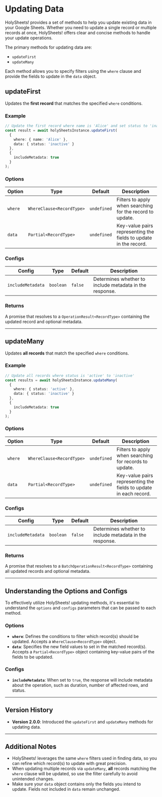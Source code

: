 # Updating Data

HolySheets! provides a set of methods to help you update existing data in your Google Sheets. Whether you need to update a single record or multiple records at once, HolySheets! offers clear and concise methods to handle your update operations.

The primary methods for updating data are:

- `updateFirst`
- `updateMany`

Each method allows you to specify filters using the `where` clause and provide the fields to update in the `data` object.

## updateFirst

Updates the **first record** that matches the specified `where` conditions.

### Example

```Typescript
// Update the first record where name is 'Alice' and set status to 'inactive'
const result = await holySheetsInstance.updateFirst(
  {
    where: { name: 'Alice' },
    data: { status: 'inactive' }
  },
  {
    includeMetadata: true
  }
);
```

### Options

| Option  | Type                      | Default     | Description                                                      |
| ------- | ------------------------- | ----------- | ---------------------------------------------------------------- |
| `where` | `WhereClause<RecordType>` | `undefined` | Filters to apply when searching for the record to update.        |
| `data`  | `Partial<RecordType>`     | `undefined` | Key-value pairs representing the fields to update in the record. |

### Configs

| Config            | Type      | Default | Description                                             |
| ----------------- | --------- | ------- | ------------------------------------------------------- |
| `includeMetadata` | `boolean` | `false` | Determines whether to include metadata in the response. |

### Returns

A promise that resolves to a `OperationResult<RecordType>` containing the updated record and optional metadata.

---

## updateMany

Updates **all records** that match the specified `where` conditions.

### Example

```Typescript
// Update all records where status is 'active' to 'inactive'
const results = await holySheetsInstance.updateMany(
  {
    where: { status: 'active' },
    data: { status: 'inactive' }
  },
  {
    includeMetadata: true
  }
);
```

### Options

| Option  | Type                      | Default     | Description                                                       |
| ------- | ------------------------- | ----------- | ----------------------------------------------------------------- |
| `where` | `WhereClause<RecordType>` | `undefined` | Filters to apply when searching for records to update.            |
| `data`  | `Partial<RecordType>`     | `undefined` | Key-value pairs representing the fields to update in each record. |

### Configs

| Config            | Type      | Default | Description                                             |
| ----------------- | --------- | ------- | ------------------------------------------------------- |
| `includeMetadata` | `boolean` | `false` | Determines whether to include metadata in the response. |

### Returns

A promise that resolves to a `BatchOperationResult<RecordType>` containing all updated records and optional metadata.

---

## Understanding the Options and Configs

To effectively utilize HolySheets! updating methods, it's essential to understand the `options` and `configs` parameters that can be passed to each method.

### Options

- **`where`**: Defines the conditions to filter which record(s) should be updated. Accepts a `WhereClause<RecordType>` object.
- **`data`**: Specifies the new field values to set in the matched record(s). Accepts a `Partial<RecordType>` object containing key-value pairs of the fields to be updated.

### Configs

- **`includeMetadata`**: When set to `true`, the response will include metadata about the operation, such as duration, number of affected rows, and status.

---

## Version History

- **Version 2.0.0**: Introduced the `updateFirst` and `updateMany` methods for updating data.

---

## Additional Notes

- HolySheets! leverages the same `where` filters used in finding data, so you can refine which record(s) to update with great precision.
- When updating multiple records via `updateMany`, **all** records matching the `where` clause will be updated, so use the filter carefully to avoid unintended changes.
- Make sure your `data` object contains only the fields you intend to update. Fields not included in `data` remain unchanged.
